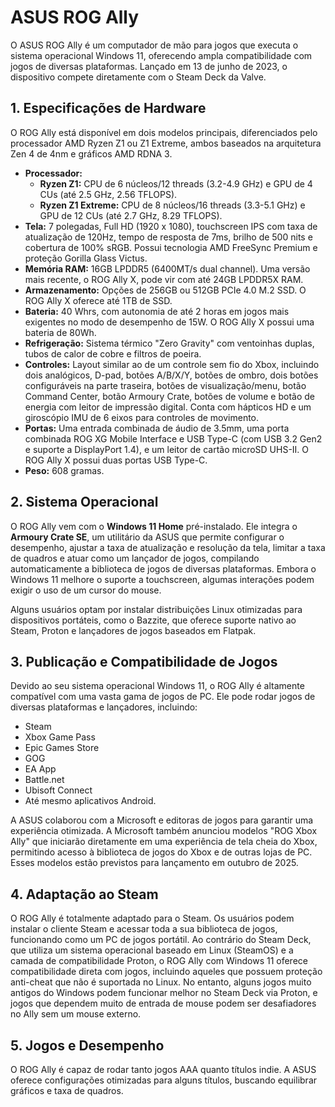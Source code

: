 # ASUS ROG Ally

O ASUS ROG Ally é um computador de mão para jogos que executa o sistema operacional Windows 11, oferecendo ampla compatibilidade com jogos de diversas plataformas. Lançado em 13 de junho de 2023, o dispositivo compete diretamente com o Steam Deck da Valve.

## 1. Especificações de Hardware

O ROG Ally está disponível em dois modelos principais, diferenciados pelo processador AMD Ryzen Z1 ou Z1 Extreme, ambos baseados na arquitetura Zen 4 de 4nm e gráficos AMD RDNA 3.

*   **Processador:**
    *   **Ryzen Z1:** CPU de 6 núcleos/12 threads (3.2-4.9 GHz) e GPU de 4 CUs (até 2.5 GHz, 2.56 TFLOPS).
    *   **Ryzen Z1 Extreme:** CPU de 8 núcleos/16 threads (3.3-5.1 GHz) e GPU de 12 CUs (até 2.7 GHz, 8.29 TFLOPS).
*   **Tela:** 7 polegadas, Full HD (1920 x 1080), touchscreen IPS com taxa de atualização de 120Hz, tempo de resposta de 7ms, brilho de 500 nits e cobertura de 100% sRGB. Possui tecnologia AMD FreeSync Premium e proteção Gorilla Glass Victus.
*   **Memória RAM:** 16GB LPDDR5 (6400MT/s dual channel). Uma versão mais recente, o ROG Ally X, pode vir com até 24GB LPDDR5X RAM.
*   **Armazenamento:** Opções de 256GB ou 512GB PCIe 4.0 M.2 SSD. O ROG Ally X oferece até 1TB de SSD.
*   **Bateria:** 40 Whrs, com autonomia de até 2 horas em jogos mais exigentes no modo de desempenho de 15W. O ROG Ally X possui uma bateria de 80Wh.
*   **Refrigeração:** Sistema térmico "Zero Gravity" com ventoinhas duplas, tubos de calor de cobre e filtros de poeira.
*   **Controles:** Layout similar ao de um controle sem fio do Xbox, incluindo dois analógicos, D-pad, botões A/B/X/Y, botões de ombro, dois botões configuráveis na parte traseira, botões de visualização/menu, botão Command Center, botão Armoury Crate, botões de volume e botão de energia com leitor de impressão digital. Conta com hápticos HD e um giroscópio IMU de 6 eixos para controles de movimento.
*   **Portas:** Uma entrada combinada de áudio de 3.5mm, uma porta combinada ROG XG Mobile Interface e USB Type-C (com USB 3.2 Gen2 e suporte a DisplayPort 1.4), e um leitor de cartão microSD UHS-II. O ROG Ally X possui duas portas USB Type-C.
*   **Peso:** 608 gramas.

## 2. Sistema Operacional

O ROG Ally vem com o **Windows 11 Home** pré-instalado. Ele integra o **Armoury Crate SE**, um utilitário da ASUS que permite configurar o desempenho, ajustar a taxa de atualização e resolução da tela, limitar a taxa de quadros e atuar como um lançador de jogos, compilando automaticamente a biblioteca de jogos de diversas plataformas. Embora o Windows 11 melhore o suporte a touchscreen, algumas interações podem exigir o uso de um cursor do mouse.

Alguns usuários optam por instalar distribuições Linux otimizadas para dispositivos portáteis, como o Bazzite, que oferece suporte nativo ao Steam, Proton e lançadores de jogos baseados em Flatpak.

## 3. Publicação e Compatibilidade de Jogos

Devido ao seu sistema operacional Windows 11, o ROG Ally é altamente compatível com uma vasta gama de jogos de PC. Ele pode rodar jogos de diversas plataformas e lançadores, incluindo:
*   Steam
*   Xbox Game Pass
*   Epic Games Store
*   GOG
*   EA App
*   Battle.net
*   Ubisoft Connect
*   Até mesmo aplicativos Android.

A ASUS colaborou com a Microsoft e editoras de jogos para garantir uma experiência otimizada. A Microsoft também anunciou modelos "ROG Xbox Ally" que iniciarão diretamente em uma experiência de tela cheia do Xbox, permitindo acesso à biblioteca de jogos do Xbox e de outras lojas de PC. Esses modelos estão previstos para lançamento em outubro de 2025.

## 4. Adaptação ao Steam

O ROG Ally é totalmente adaptado para o Steam. Os usuários podem instalar o cliente Steam e acessar toda a sua biblioteca de jogos, funcionando como um PC de jogos portátil. Ao contrário do Steam Deck, que utiliza um sistema operacional baseado em Linux (SteamOS) e a camada de compatibilidade Proton, o ROG Ally com Windows 11 oferece compatibilidade direta com jogos, incluindo aqueles que possuem proteção anti-cheat que não é suportada no Linux. No entanto, alguns jogos muito antigos do Windows podem funcionar melhor no Steam Deck via Proton, e jogos que dependem muito de entrada de mouse podem ser desafiadores no Ally sem um mouse externo.

## 5. Jogos e Desempenho

O ROG Ally é capaz de rodar tanto jogos AAA quanto títulos indie. A ASUS oferece configurações otimizadas para alguns títulos, buscando equilibrar gráficos e taxa de quadros.

